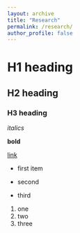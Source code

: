```yaml
---
layout: archive
title: "Research"
permalink: /research/
author_profile: false
---
```


# H1 heading

## H2 heading

### H3 heading

*italics*

**bold**

[link](clianglab.com)

* first item
+ second
- third

1. one
2. two
3. three



